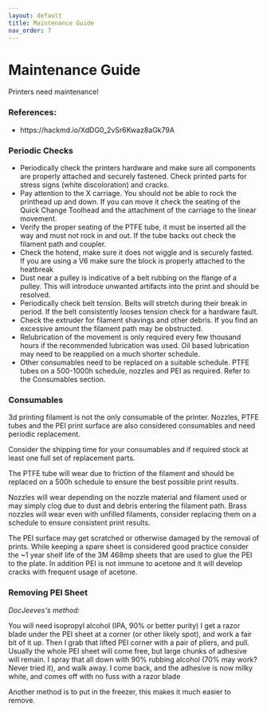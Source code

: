 ```yaml
---
layout: default
title: Maintenance Guide
nav_order: 7
---
```


# Maintenance Guide

Printers need maintenance!

### References:

- https\://hackmd.io/XdDG0_2vSr6Kwaz8aGk79A

### Periodic Checks

- Periodically check the printers hardware and make sure all components are properly attached and securely fastened. Check printed parts for stress signs (white discoloration) and cracks.
- Pay attention to the X carriage. You should not be able to rock the printhead up and down. If you can move it check the seating of the Quick Change Toolhead and the attachment of the carriage to the linear movement.
- Verify the proper seating of the PTFE tube, it must be inserted all the way and must not rock in and out. If the tube backs out check the filament path and coupler.
- Check the hotend, make sure it does not wiggle and is securely fasted. If you are using a V6 make sure the block is properly attached to the heatbreak
- Dust near a pulley is indicative of a belt rubbing on the flange of a pulley. This will introduce unwanted artifacts into the print and should be resolved.
- Periodically check belt tension. Belts will stretch during their break in period. If the belt consistently looses tension check for a hardware fault.
- Check the extruder for filament shavings and other debris. If you find an excessive amount the filament path may be obstructed.
- Relubrication of the movement is only required every few thousand hours if the recommended lubrication was used. Oil based lubrication may need to be reapplied on a much shorter schedule.
- Other consumables need to be replaced on a suitable schedule. PTFE tubes on a 500-1000h schedule, nozzles and PEI as required. Refer to the Consumables section.

### Consumables

3d printing filament is not the only consumable of the printer. Nozzles, PTFE tubes and the PEI print surface are also considered consumables and need periodic replacement.

Consider the shipping time for your consumables and if required stock at least one full set of replacement parts.

The PTFE tube will wear due to friction of the filament and should be replaced on a 500h schedule to ensure the best possible print results.

Nozzles will wear depending on the nozzle material and filament used or may simply clog due to dust and debris entering the filament path.
Brass nozzles will wear even with unfilled filaments, consider replacing them on a schedule to ensure consistent print results.

The PEI surface may get scratched or otherwise damaged by the removal of prints. While keeping a spare sheet is considered good practice consider the \~1 year shelf life of the 3M 468mp sheets that are used to glue the PEI to the plate.
In addition PEI is not immune to acetone and it will develop cracks with frequent usage of acetone.

### Removing PEI Sheet

_DocJeeves's method:_

You will need isopropyl alcohol (IPA, 90% or better purity) I get a razor blade under the PEI sheet at a corner (or other likely spot), and work a fair bit of it up. Then I grab that lifted PEI corner with a pair of pliers, and pull. Usually the whole PEI sheet will come free, but large chunks of adhesive will remain. I spray that all down with 90% rubbing alcohol (70% may work? Never tried it), and walk away. I come back, and the adhesive is now milky white, and comes off with no fuss with a razor blade

Another method is to put in the freezer, this makes it much easier to remove.
